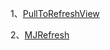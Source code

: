 
1、[PullToRefreshView](https://github.com/nijino/PullToRefreshView)

2、[MJRefresh](https://github.com/CoderMJLee/MJRefresh)
